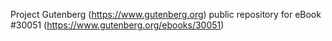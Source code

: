 Project Gutenberg (https://www.gutenberg.org) public repository for eBook #30051 (https://www.gutenberg.org/ebooks/30051)

